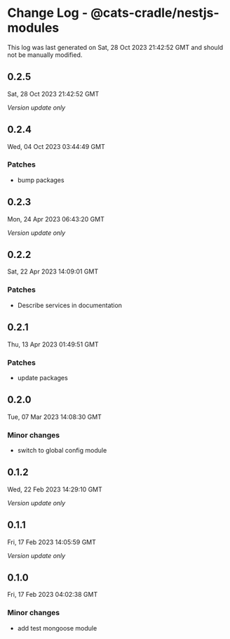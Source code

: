 # Change Log - @cats-cradle/nestjs-modules

This log was last generated on Sat, 28 Oct 2023 21:42:52 GMT and should not be manually modified.

## 0.2.5
Sat, 28 Oct 2023 21:42:52 GMT

_Version update only_

## 0.2.4
Wed, 04 Oct 2023 03:44:49 GMT

### Patches

- bump packages

## 0.2.3
Mon, 24 Apr 2023 06:43:20 GMT

_Version update only_

## 0.2.2
Sat, 22 Apr 2023 14:09:01 GMT

### Patches

- Describe services in documentation

## 0.2.1
Thu, 13 Apr 2023 01:49:51 GMT

### Patches

- update packages 

## 0.2.0
Tue, 07 Mar 2023 14:08:30 GMT

### Minor changes

- switch to global config module

## 0.1.2
Wed, 22 Feb 2023 14:29:10 GMT

_Version update only_

## 0.1.1
Fri, 17 Feb 2023 14:05:59 GMT

_Version update only_

## 0.1.0
Fri, 17 Feb 2023 04:02:38 GMT

### Minor changes

- add test mongoose module

